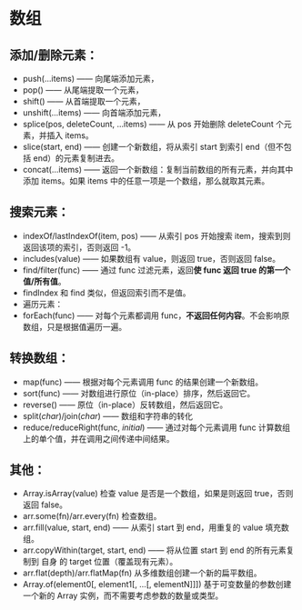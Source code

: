 # 数组
## 添加/删除元素：
- push(...items) —— 向尾端添加元素，
- pop() —— 从尾端提取一个元素，
- shift() —— 从首端提取一个元素，
- unshift(...items) —— 向首端添加元素，
- splice(pos, deleteCount, ...items) —— 从 pos 开始删除 deleteCount 个元素，并插入 items。
- slice(start, end) —— 创建一个新数组，将从索引 start 到索引 end（但不包括 end）的元素复制进去。
- concat(...items) —— 返回一个新数组：复制当前数组的所有元素，并向其中添加 items。如果 items 中的任意一项是一个数组，那么就取其元素。
## 搜索元素：
- indexOf/lastIndexOf(item, pos) —— 从索引 pos 开始搜索 item，搜索到则返回该项的索引，否则返回 -1。
- includes(value) —— 如果数组有 value，则返回 true，否则返回 false。
- find/filter(func) —— 通过 func 过滤元素，返回**使 func 返回 true 的第一个值/所有值**。
- findIndex 和 find 类似，但返回索引而不是值。
- 遍历元素：
- forEach(func) —— 对每个元素都调用 func，**不返回任何内容**。不会影响原数组，只是根据值遍历一遍。
## 转换数组：
- map(func) —— 根据对每个元素调用 func 的结果创建一个新数组。
- sort(func) —— 对数组进行原位（in-place）排序，然后返回它。
- reverse() —— 原位（in-place）反转数组，然后返回它。
- split(*char*)/join(*char*) —— 数组和字符串的转化
- reduce/reduceRight(func, *initial*) —— 通过对每个元素调用 func 计算数组上的单个值，并在调用之间传递中间结果。
## 其他：
- Array.isArray(value) 检查 value 是否是一个数组，如果是则返回 true，否则返回 false。
- arr.some(fn)/arr.every(fn) 检查数组。
- arr.fill(value, start, end) —— 从索引 start 到 end，用重复的 value 填充数组。
- arr.copyWithin(target, start, end) —— 将从位置 start 到 end 的所有元素复制到 自身 的 target 位置（覆盖现有元素）。
- arr.flat(depth)/arr.flatMap(fn) 从多维数组创建一个新的扁平数组。
- Array.of(element0[, element1[, …[, elementN]]]) 基于可变数量的参数创建一个新的 Array 实例，而不需要考虑参数的数量或类型。